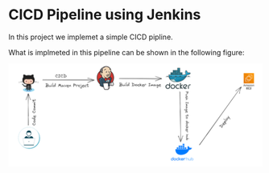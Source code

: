 # CICD Pipeline using Jenkins

In this project we implemet a simple CICD pipline.

What is implmeted in this pipeline can be shown in the following figure:

![](./images/CICD-pipeline.PNG)

